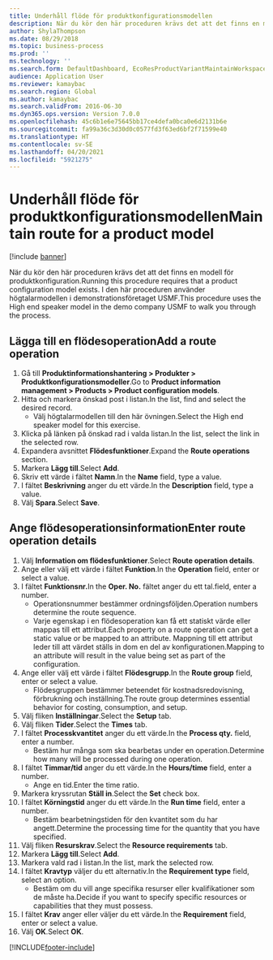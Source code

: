 ```yaml
---
title: Underhåll flöde för produktkonfigurationsmodellen
description: När du kör den här proceduren krävs det att det finns en modell för produktkonfiguration.
author: ShylaThompson
ms.date: 08/29/2018
ms.topic: business-process
ms.prod: ''
ms.technology: ''
ms.search.form: DefaultDashboard, EcoResProductVariantMaintainWorkspace, PCProductConfigurationModelListPage, PCProductConfigurationModelDetails, PCRouteOperationDetails, WrkCtrCapabilityLookUp
audience: Application User
ms.reviewer: kamaybac
ms.search.region: Global
ms.author: kamaybac
ms.search.validFrom: 2016-06-30
ms.dyn365.ops.version: Version 7.0.0
ms.openlocfilehash: 45c6b1e6e75645bb17ce4defa0bca0e6d2131b6e
ms.sourcegitcommit: fa99a36c3d30d0c0577fd3f63ed6bf2f71599e40
ms.translationtype: HT
ms.contentlocale: sv-SE
ms.lasthandoff: 04/20/2021
ms.locfileid: "5921275"
---
```

# <a name="maintain-route-for-a-product-model"></a><span data-ttu-id="ee65b-103">Underhåll flöde för produktkonfigurationsmodellen</span><span class="sxs-lookup"><span data-stu-id="ee65b-103">Maintain route for a product model</span></span>

[!include [banner](../../includes/banner.md)]

<span data-ttu-id="ee65b-104">När du kör den här proceduren krävs det att det finns en modell för produktkonfiguration.</span><span class="sxs-lookup"><span data-stu-id="ee65b-104">Running this procedure requires that a product configuration model exists.</span></span> <span data-ttu-id="ee65b-105">I den här proceduren använder högtalarmodellen i demonstrationsföretaget USMF.</span><span class="sxs-lookup"><span data-stu-id="ee65b-105">This procedure uses the High end speaker model in the demo company USMF to walk you through the process.</span></span>

## <a name="add-a-route-operation"></a><span data-ttu-id="ee65b-106">Lägga till en flödesoperation</span><span class="sxs-lookup"><span data-stu-id="ee65b-106">Add a route operation</span></span>

1. <span data-ttu-id="ee65b-107">Gå till **Produktinformationshantering \> Produkter \> Produktkonfigurationsmodeller**.</span><span class="sxs-lookup"><span data-stu-id="ee65b-107">Go to **Product information management \> Products \> Product configuration models**.</span></span>
1. <span data-ttu-id="ee65b-108">Hitta och markera önskad post i listan.</span><span class="sxs-lookup"><span data-stu-id="ee65b-108">In the list, find and select the desired record.</span></span>
    * <span data-ttu-id="ee65b-109">Välj högtalarmodellen till den här övningen.</span><span class="sxs-lookup"><span data-stu-id="ee65b-109">Select the High end speaker model for this exercise.</span></span>  
1. <span data-ttu-id="ee65b-110">Klicka på länken på önskad rad i valda listan.</span><span class="sxs-lookup"><span data-stu-id="ee65b-110">In the list, select the link in the selected row.</span></span>
1. <span data-ttu-id="ee65b-111">Expandera avsnittet **Flödesfunktioner**.</span><span class="sxs-lookup"><span data-stu-id="ee65b-111">Expand the **Route operations** section.</span></span>
1. <span data-ttu-id="ee65b-112">Markera **Lägg till**.</span><span class="sxs-lookup"><span data-stu-id="ee65b-112">Select **Add**.</span></span>
1. <span data-ttu-id="ee65b-113">Skriv ett värde i fältet **Namn**.</span><span class="sxs-lookup"><span data-stu-id="ee65b-113">In the **Name** field, type a value.</span></span>
1. <span data-ttu-id="ee65b-114">I fältet **Beskrivning** anger du ett värde.</span><span class="sxs-lookup"><span data-stu-id="ee65b-114">In the **Description** field, type a value.</span></span>
1. <span data-ttu-id="ee65b-115">Välj **Spara**.</span><span class="sxs-lookup"><span data-stu-id="ee65b-115">Select **Save**.</span></span>

## <a name="enter-route-operation-details"></a><span data-ttu-id="ee65b-116">Ange flödesoperationsinformation</span><span class="sxs-lookup"><span data-stu-id="ee65b-116">Enter route operation details</span></span>

1. <span data-ttu-id="ee65b-117">Välj **Information om flödesfunktioner**.</span><span class="sxs-lookup"><span data-stu-id="ee65b-117">Select **Route operation details**.</span></span>
1. <span data-ttu-id="ee65b-118">Ange eller välj ett värde i fältet **Funktion**.</span><span class="sxs-lookup"><span data-stu-id="ee65b-118">In the **Operation** field, enter or select a value.</span></span>
1. <span data-ttu-id="ee65b-119">I fältet **Funktionsnr.**</span><span class="sxs-lookup"><span data-stu-id="ee65b-119">In the **Oper. No.**</span></span> <span data-ttu-id="ee65b-120">fältet anger du ett tal.</span><span class="sxs-lookup"><span data-stu-id="ee65b-120">field, enter a number.</span></span>
    * <span data-ttu-id="ee65b-121">Operationsnummer bestämmer ordningsföljden.</span><span class="sxs-lookup"><span data-stu-id="ee65b-121">Operation numbers determine the route sequence.</span></span>  
    * <span data-ttu-id="ee65b-122">Varje egenskap i en flödesoperation kan få ett statiskt värde eller mappas till ett attribut.</span><span class="sxs-lookup"><span data-stu-id="ee65b-122">Each property on a route operation can get a static value or be mapped to an attribute.</span></span> <span data-ttu-id="ee65b-123">Mappning till ett attribut leder till att värdet ställs in dom en del av konfigurationen.</span><span class="sxs-lookup"><span data-stu-id="ee65b-123">Mapping to an attribute will result in the value being set as part of the configuration.</span></span>  
1. <span data-ttu-id="ee65b-124">Ange eller välj ett värde i fältet **Flödesgrupp**.</span><span class="sxs-lookup"><span data-stu-id="ee65b-124">In the **Route group** field, enter or select a value.</span></span>
    * <span data-ttu-id="ee65b-125">Flödesgruppen bestämmer beteendet för kostnadsredovisning, förbrukning och inställning.</span><span class="sxs-lookup"><span data-stu-id="ee65b-125">The route group determines essential behavior for costing, consumption, and setup.</span></span>  
1. <span data-ttu-id="ee65b-126">Välj fliken **Inställningar**.</span><span class="sxs-lookup"><span data-stu-id="ee65b-126">Select the **Setup** tab.</span></span>
1. <span data-ttu-id="ee65b-127">Välj fliken **Tider**.</span><span class="sxs-lookup"><span data-stu-id="ee65b-127">Select the **Times** tab.</span></span>
1. <span data-ttu-id="ee65b-128">I fältet **Processkvantitet** anger du ett värde.</span><span class="sxs-lookup"><span data-stu-id="ee65b-128">In the **Process qty.** field, enter a number.</span></span>
    * <span data-ttu-id="ee65b-129">Bestäm hur många som ska bearbetas under en operation.</span><span class="sxs-lookup"><span data-stu-id="ee65b-129">Determine how many will be processed during one operation.</span></span>  
1. <span data-ttu-id="ee65b-130">I fältet **Timmar/tid** anger du ett värde.</span><span class="sxs-lookup"><span data-stu-id="ee65b-130">In the **Hours/time** field, enter a number.</span></span>
    * <span data-ttu-id="ee65b-131">Ange en tid.</span><span class="sxs-lookup"><span data-stu-id="ee65b-131">Enter the time ratio.</span></span>  
1. <span data-ttu-id="ee65b-132">Markera kryssrutan **Ställ in**.</span><span class="sxs-lookup"><span data-stu-id="ee65b-132">Select the **Set** check box.</span></span>
1. <span data-ttu-id="ee65b-133">I fältet **Körningstid** anger du ett värde.</span><span class="sxs-lookup"><span data-stu-id="ee65b-133">In the **Run time** field, enter a number.</span></span>
    * <span data-ttu-id="ee65b-134">Bestäm bearbetningstiden för den kvantitet som du har angett.</span><span class="sxs-lookup"><span data-stu-id="ee65b-134">Determine the processing time for the quantity that you have specified.</span></span>  
1. <span data-ttu-id="ee65b-135">Välj fliken **Resurskrav**.</span><span class="sxs-lookup"><span data-stu-id="ee65b-135">Select the **Resource requirements** tab.</span></span>
1. <span data-ttu-id="ee65b-136">Markera **Lägg till**.</span><span class="sxs-lookup"><span data-stu-id="ee65b-136">Select **Add**.</span></span>
1. <span data-ttu-id="ee65b-137">Markera vald rad i listan.</span><span class="sxs-lookup"><span data-stu-id="ee65b-137">In the list, mark the selected row.</span></span>
1. <span data-ttu-id="ee65b-138">I fältet **Kravtyp** väljer du ett alternativ.</span><span class="sxs-lookup"><span data-stu-id="ee65b-138">In the **Requirement type** field, select an option.</span></span>
    * <span data-ttu-id="ee65b-139">Bestäm om du vill ange specifika resurser eller kvalifikationer som de måste ha.</span><span class="sxs-lookup"><span data-stu-id="ee65b-139">Decide if you want to specify specific resources or capabilities that they must possess.</span></span>  
1. <span data-ttu-id="ee65b-140">I fältet **Krav** anger eller väljer du ett värde.</span><span class="sxs-lookup"><span data-stu-id="ee65b-140">In the **Requirement** field, enter or select a value.</span></span>
1. <span data-ttu-id="ee65b-141">Välj **OK**.</span><span class="sxs-lookup"><span data-stu-id="ee65b-141">Select **OK**.</span></span>



[!INCLUDE[footer-include](../../../includes/footer-banner.md)]